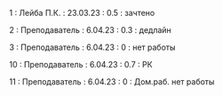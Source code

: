 1 : Лейба П.К. : 23.03.23 : 0.5 : зачтено

2 : Преподаватель : 6.04.23 : 0.3 : дедлайн

3 : Преподаватель : 6.04.23 : 0 : нет работы

10 : Преподаватель : 6.04.23 : 0.7 : РК

11 : Преподаватель : 6.04.23 : 0 : Дом.раб. нет работы
